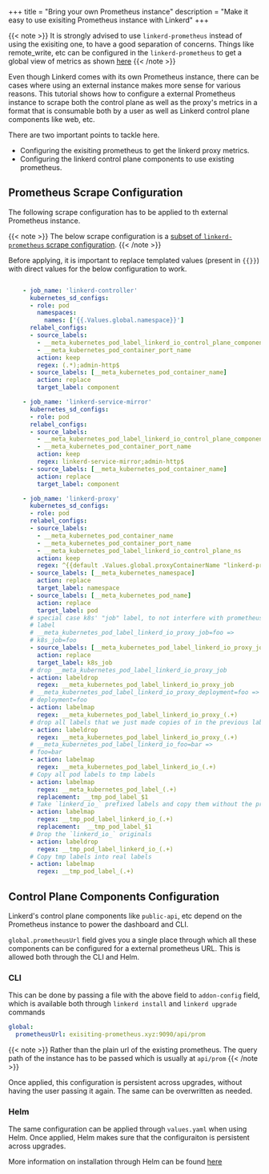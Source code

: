 +++
title = "Bring your own Prometheus instance"
description = "Make it easy to use exisiting Prometheus instance with Linkerd"
+++

{{< note >}}
It is strongly advised to use `linkerd-prometheus` instead of using the exisiting
one, to have a good separation of concerns. Things like remote_write, etc can be
configured in the `linkerd-prometheus` to get a global view of metrics as
shown [here](https://linkerd.io/2/tasks/exporting-metrics/)
{{< /note >}}

Even though Linkerd comes with its own Prometheus instance, there can be cases
where using an external instance makes more sense for various reasons.
This tutorial shows how to configure a external Prometheus instance to scrape both
the control plane as well as the proxy's metrics in a format that is consumable
both by a user as well as Linkerd control plane components like web, etc.

There are two important points to tackle here.

- Configuring the exisiting prometheus to get the linkerd proxy metrics.
- Configuring the linkerd control plane components to use existing prometheus.

## Prometheus Scrape Configuration

The following scrape configuration has to be applied to th external
Prometheus instance.

{{< note >}}
The below scrape configuration is a [subset of `linkerd-prometheus` scrape configuration](https://github.com/linkerd/linkerd2/blob/e75b1ca13c030dd796ec9c0e978370271adbb83e/charts/add-ons/prometheus/templates/prometheus.yaml#L69-L147).
{{< /note >}}

Before applying, it is important to replace templated values (present in `{{}}`)
with direct values for the below configuration to work.

```yaml

    - job_name: 'linkerd-controller'
      kubernetes_sd_configs:
      - role: pod
        namespaces:
          names: ['{{.Values.global.namespace}}']
      relabel_configs:
      - source_labels:
        - __meta_kubernetes_pod_label_linkerd_io_control_plane_component
        - __meta_kubernetes_pod_container_port_name
        action: keep
        regex: (.*);admin-http$
      - source_labels: [__meta_kubernetes_pod_container_name]
        action: replace
        target_label: component

    - job_name: 'linkerd-service-mirror'
      kubernetes_sd_configs:
      - role: pod
      relabel_configs:
      - source_labels:
        - __meta_kubernetes_pod_label_linkerd_io_control_plane_component
        - __meta_kubernetes_pod_container_port_name
        action: keep
        regex: linkerd-service-mirror;admin-http$
      - source_labels: [__meta_kubernetes_pod_container_name]
        action: replace
        target_label: component

    - job_name: 'linkerd-proxy'
      kubernetes_sd_configs:
      - role: pod
      relabel_configs:
      - source_labels:
        - __meta_kubernetes_pod_container_name
        - __meta_kubernetes_pod_container_port_name
        - __meta_kubernetes_pod_label_linkerd_io_control_plane_ns
        action: keep
        regex: ^{{default .Values.global.proxyContainerName "linkerd-proxy" .Values.global.proxyContainerName}};linkerd-admin;{{.Values.global.namespace}}$
      - source_labels: [__meta_kubernetes_namespace]
        action: replace
        target_label: namespace
      - source_labels: [__meta_kubernetes_pod_name]
        action: replace
        target_label: pod
      # special case k8s' "job" label, to not interfere with prometheus' "job"
      # label
      # __meta_kubernetes_pod_label_linkerd_io_proxy_job=foo =>
      # k8s_job=foo
      - source_labels: [__meta_kubernetes_pod_label_linkerd_io_proxy_job]
        action: replace
        target_label: k8s_job
      # drop __meta_kubernetes_pod_label_linkerd_io_proxy_job
      - action: labeldrop
        regex: __meta_kubernetes_pod_label_linkerd_io_proxy_job
      # __meta_kubernetes_pod_label_linkerd_io_proxy_deployment=foo =>
      # deployment=foo
      - action: labelmap
        regex: __meta_kubernetes_pod_label_linkerd_io_proxy_(.+)
      # drop all labels that we just made copies of in the previous labelmap
      - action: labeldrop
        regex: __meta_kubernetes_pod_label_linkerd_io_proxy_(.+)
      # __meta_kubernetes_pod_label_linkerd_io_foo=bar =>
      # foo=bar
      - action: labelmap
        regex: __meta_kubernetes_pod_label_linkerd_io_(.+)
      # Copy all pod labels to tmp labels
      - action: labelmap
        regex: __meta_kubernetes_pod_label_(.+)
        replacement: __tmp_pod_label_$1
      # Take `linkerd_io_` prefixed labels and copy them without the prefix
      - action: labelmap
        regex: __tmp_pod_label_linkerd_io_(.+)
        replacement:  __tmp_pod_label_$1
      # Drop the `linkerd_io_` originals
      - action: labeldrop
        regex: __tmp_pod_label_linkerd_io_(.+)
      # Copy tmp labels into real labels
      - action: labelmap
        regex: __tmp_pod_label_(.+)
```

## Control Plane Components Configuration

Linkerd's control plane components like `public-api`, etc depend 
on the Prometheus instance to power the dashboard and CLI.

`global.prometheusUrl` field gives you a single place through
which all these components can be configured for a external prometheus URL. This is allowed both through the CLI and Helm.

### CLI

This can be done by passing a file with the above field to `addon-config` field,
which is available both through `linkerd install` and `linkerd upgrade` commands

```yaml
global:
  prometheusUrl: exisiting-prometheus.xyz:9090/api/prom
```

{{< note >}}
Rather than the plain url of the existing prometheus. The query path of the
instance has to be passed which is usually at `api/prom`
{{< /note >}}

Once applied, this configuration is persistent across upgrades, without having
the user passing it again. The same can be overwritten as needed.

### Helm

The same configuration can be applied through `values.yaml` when using Helm.
Once applied, Helm makes sure that the configuraiton is
persistent across upgrades.

More information on installation through Helm can be found
[here](https://linkerd.io/2/tasks/install-helm/index.html)